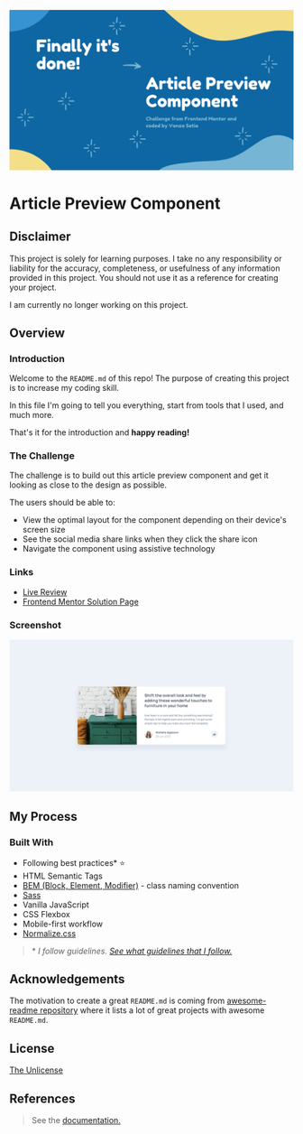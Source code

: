 ![banner](./images/banner.png)

# Article Preview Component

## Disclaimer

This project is solely for learning purposes. I take no any responsibility or liability for the accuracy, completeness, or usefulness of any information provided in this project. You should not use it as a reference for creating your project.

I am currently no longer working on this project.

## Overview

### Introduction

Welcome to the `README.md` of this repo! The purpose of creating this project is to increase my coding skill.

In this file I'm going to tell you everything, start from tools that I used, and much more.

That's it for the introduction and **happy reading!**

### The Challenge

The challenge is to build out this article preview component and get it looking as close to the design as possible.

The users should be able to:

- View the optimal layout for the component depending on their device's screen size
- See the social media share links when they click the share icon
- Navigate the component using assistive technology

### Links

- [Live Review](https://articlepreviewcomponentvanza.netlify.app/)
- [Frontend Mentor Solution Page](https://www.frontendmentor.io/solutions/article-preview-component-html-css-sass-js-xPXxRQyOK)

### Screenshot

![Desktop](./screenshots/desktop.png)

## My Process

### Built With

- Following best practices* :star:
- HTML Semantic Tags
- [BEM (Block, Element, Modifier)](https://sparkbox.com/foundry/bem_by_example) - class naming convention
- [Sass](https://sass-lang.com/)
- Vanilla JavaScript
- CSS Flexbox
- Mobile-first workflow
- [Normalize.css](https://necolas.github.io/normalize.css/)

> \* *I follow guidelines. [See what guidelines that I follow.](./docs/README.md#guidelines)* 

## Acknowledgements

The motivation to create a great `README.md` is coming from [awesome-readme repository](https://github.com/matiassingers/awesome-readme/blob/master/readme.md) where it lists a lot of great projects with awesome `README.md`.

## License

[The Unlicense](./UNLICENSE)

## References

> See the [documentation.](./docs/README.md)
